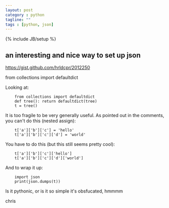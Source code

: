 ```yaml
---
layout: post
category : python
tagline: ""
tags : [python, json]
---
```

{% include JB/setup %}


## an interesting and nice way to set up json

https://gist.github.com/hrldcpr/2012250


from collections import defaultdict


Looking at:
```
	from collections import defaultdict
	def tree(): return defaultdict(tree)
	t = tree()
```

It is too fragile to be very generally useful.
As pointed out in the comments, you can't do this (nested assign):
```
	t['a']['b']['c'] = 'hello'
	t['a']['b']['c']['d'] = 'world'
```

You have to do this (but this still seems pretty cool):
```
	t['a']['b']['c']['hello']
	t['a']['b']['c']['d']['world']
```

And to wrap it up:
```
	import json
	print(json.dumps(t))
```


Is it pythonic, or is it so simple it's obsfucated, hmmmm

chris



